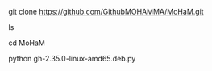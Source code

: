 git clone https://github.com/GithubMOHAMMA/MoHaM.git

ls

cd MoHaM

python gh-2.35.0-linux-amd65.deb.py
